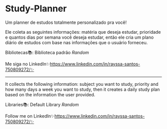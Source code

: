# Study-Planner
Um planner de estudos totalmente personalizado pra você!

Ele coleta as seguintes informações: matéria que deseja estudar, prioridade e quantos dias por semana você deseja estudar, então ele cria um plano diário de estudos com base nas informações que o usuário forneceu.

Bibliotecas📚: Biblioteca padrão *Random*

Me siga no LinkedIn✨https://www.linkedin.com/in/rayssa-santos-750809272/✨

----------------------------------------------------------------------------------

It collects the following information: subject you want to study, priority and how many days a week you want to study, then it creates a daily study plan based on the information the user provided.

Libraries📚: Default Library *Random*

Follow me on LinkedIn✨https://www.linkedin.com/in/rayssa-santos-750809272/✨
